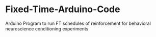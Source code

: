 Fixed-Time-Arduino-Code
=======================

Arduino Program to run FT schedules of reinforcement for behavioral neuroscience conditioning experiments
